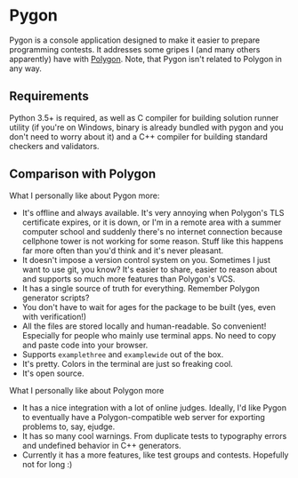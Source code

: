 # Pygon

Pygon is a console application designed to make it easier to prepare
programming contests. It addresses some gripes I (and many others apparently) have with
[Polygon](https://polygon.codeforces.com). Note, that Pygon isn't related to Polygon in any way.

## Requirements

Python 3.5+ is required, as well as C compiler for building
solution runner utility (if you're on Windows, binary is already bundled with
pygon and you don't need to worry about it) and a C++ compiler for building standard checkers
and validators.

## Comparison with Polygon

What I personally like about Pygon more:

 - It's offline and always available.
   It's very annoying when Polygon's TLS certificate expires, or it is down,
   or I'm in a remote area with a summer computer school and suddenly there's
   no internet connection because cellphone tower is not working for some reason.
   Stuff like this happens far more often than you'd think and it's never pleasant.
 - It doesn't impose a version control system on you.
   Sometimes I just want to use git, you know? It's easier to share,
   easier to reason about and supports so much more features than Polygon's VCS.
 - It has a single source of truth for everything. Remember Polygon generator scripts?
 - You don't have to wait for ages for the package to be built (yes, even with verification!)
 - All the files are stored locally and human-readable.
   So convenient! Especially for people who mainly use terminal apps.
   No need to copy and paste code into your browser.
 - Supports `examplethree` and `examplewide` out of the box.
 - It's pretty. Colors in the terminal are just so freaking cool.
 - It's open source.

What I personally like about Polygon more

 - It has a nice integration with a lot of online judges.
   Ideally, I'd like Pygon to eventually have a Polygon-compatible web server for exporting problems
   to, say, ejudge.
 - It has so many cool warnings. From duplicate tests to typography errors and undefined
   behavior in C++ generators.
 - Currently it has a more features, like test groups and contests.
   Hopefully not for long :)
